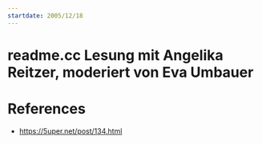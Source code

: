 ```yaml
---
startdate: 2005/12/18
---
```

# readme.cc Lesung mit Angelika Reitzer, moderiert von Eva Umbauer

# References
* https://5uper.net/post/134.html

